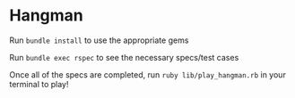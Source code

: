 # Hangman

Run ``` bundle install ``` to use the appropriate gems 

Run ``` bundle exec rspec ``` to see the necessary specs/test cases 

Once all of the specs are completed, run ``` ruby lib/play_hangman.rb ``` in your terminal to play!
